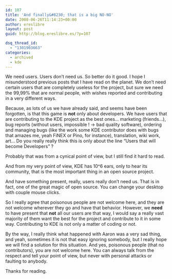 ```yaml
---
id: 107
title: 'And finally&#8230; that is a big NO-NO'
date: 2008-06-26T11:14:23+00:00
author: ereslibre
layout: post
guid: http://blog.ereslibre.es/?p=107

dsq_thread_id:
  - "1301903663"
categories:
  - archived
  - kde
---
```

We need users. Users don&#8217;t need us. So better do it good. I hope I misunderstood previous posts that I have read on the planet. We don&#8217;t need certain users that are completely useless for the project, but sure we need the 99,99% that are normal people, with wishes reported and contributing in a very different ways.

Because, as lots of us we have already said, and seems have been forgotten, is that this game is **not** only about developers. We have users that are contributing to the KDE project as the best ones&#8230; marketing (friends&#8230;), bug reports (without users, impossible ! -> bad quality software), ordering and managing bugs (like the work some KDE contributor does with bugs that amazes me, yeah FiNEX or Pino, for instance), translation, wiki work, art&#8230; Do you really really think this is only about the line &#8220;Users that will become Developers&#8221; ?

Probably that was from a cynical point of view, but I still find it hard to read.

And from my very point of view, KDE has 10^6 ears, only to hear its community, that is the most important thing in an open source project.

And have something present, really, users really don&#8217;t need us. That is in fact, one of the great magic of open source. You can change your desktop with couple mouse clicks.

So I really agree that poisonous people are not welcome here, and they are not welcome wherever they go and have that behavior. However, we **need** to have present that **not** all our users are that way, I would say a really vast majority of them want the best for the project and contribute to it in some way. Contributing to KDE is not only a matter of coding or not.

By the way, I really think what happened with Aaron was a very sad thing, and yeah, sometimes it is not that easy ignoring somebody, but I really hope we will find a solution for this situation. And yes, poisonous people (that no contributors), you are not welcome here. You can always talk from the respect and tell your point of view, but never with personal attacks or faulting to anybody.

Thanks for reading.
